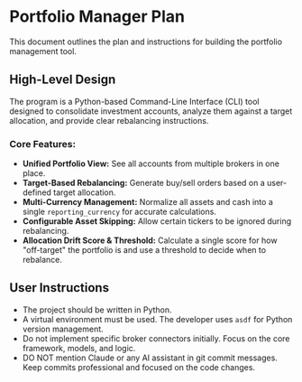 # Portfolio Manager Plan

This document outlines the plan and instructions for building the portfolio management tool.

## High-Level Design

The program is a Python-based Command-Line Interface (CLI) tool designed to consolidate investment accounts, analyze them against a target allocation, and provide clear rebalancing instructions.

### Core Features:
- **Unified Portfolio View:** See all accounts from multiple brokers in one place.
- **Target-Based Rebalancing:** Generate buy/sell orders based on a user-defined target allocation.
- **Multi-Currency Management:** Normalize all assets and cash into a single `reporting_currency` for accurate calculations.
- **Configurable Asset Skipping:** Allow certain tickers to be ignored during rebalancing.
- **Allocation Drift Score & Threshold:** Calculate a single score for how "off-target" the portfolio is and use a threshold to decide when to rebalance.

## User Instructions
- The project should be written in Python.
- A virtual environment must be used. The developer uses `asdf` for Python version management.
- Do not implement specific broker connectors initially. Focus on the core framework, models, and logic.
- DO NOT mention Claude or any AI assistant in git commit messages. Keep commits professional and focused on the code changes.
